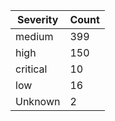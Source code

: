 | Severity | Count |
|----------|-------|
| medium | 399 |
| high | 150 |
| critical | 10 |
| low | 16 |
| Unknown | 2 |
